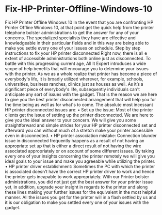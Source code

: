 # Fix-HP-Printer-Offline-Windows-10
Fix HP Printer Offline Windows 10  In the event that you are confronting HP Printer Offline Windows 10, at that point get the quick help from the printer telephone bolster administrations to get the answer for any of your concerns. The specialized specialists they have are effective and knowledgeable in their particular fields and in this way are being able to make you settle every one of your issues on schedule.   Step by step instructions to fix your HP printer disconnected  Right now, there is all e extent of accessible administrations both online just as disconnected. To battle with this progressing current age, All It Expert introduces a wide scope of help benefits that will encourage you to determine your issues with the printer. As we as a whole realize that printer has become a piece of everybody's life, it is broadly utilized wherever, for example, schools, universities, business ranches, clinics just as houses as well. As it’s a significant piece of everybody's life, subsequently individuals can't anticipate any sort of issues with the gadget. That is the reason we are here to give you the best printer disconnected arrangement that will help you for the time being as well as for what's to come.    The absolute most incessant HP printer disconnected issues are:  • Set up the issue: Most of the printer clients get the issue of setting up the printer disconnected. We are here to give you the ideal answer to your concern. We will give you some straightforward and simple strides for your HP printer disconnected set and afterward you can without much of a stretch make your printer accessible even in disconnected.   • HP printer association mistake: Connection blunder issue in disconnected frequently happens as a result of not having an appropriate set up that is either a direct result of not having the wire associated appropriately or on account of some different issues. By taking every one of your insights concerning the printer remotely we will give you ideal goals to your issue and make you agreeable while utilizing the printer.   • HP printer driver establishment: Sometimes the PC with which the printer is associated doesn't have the correct HP printer driver to work and hence the printer gets incapable to work appropriately.    With our Printer bolster administrations, you did not just get the best answer for your printer issue yet, in addition, upgrade your insight in regards to the printer and along these lines making your further issues for the equivalent in the most helpful manner. All the issues you get for the printer will in a flash settled by us and it is our obligation to make you settled every one of your issues with the gadget.
